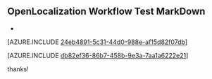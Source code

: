 ## OpenLocalization Workflow Test MarkDown
* 

[AZURE.INCLUDE [24eb4891-5c31-44d0-988e-af15d82f07db](calleeMd1.md)]



[AZURE.INCLUDE [db82ef36-86b7-458b-9e3a-7aa1a6222e21](calleeMd2.md)]

 
thanks!